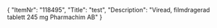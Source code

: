 {
  "ItemNr": "118495",
  "Title": "test",
  "Description": "Viread, filmdragerad tablett 245 mg Pharmachim AB"
}